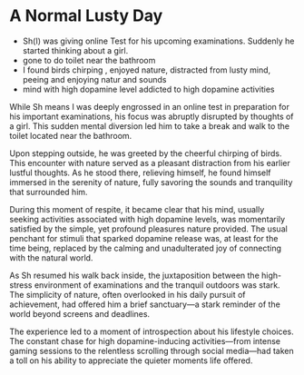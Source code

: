 # A Normal Lusty Day

* Sh(I) was giving online Test for his upcoming examinations. Suddenly he started thinking about a girl.
* gone to do toilet near the bathroom
* I found birds chirping , enjoyed nature, distracted from lusty mind, peeing and enjoying natur and sounds
* mind with high dopamine level addicted to high dopamine activities







While Sh means I was deeply engrossed in an online test in preparation for his important examinations, his focus was abruptly disrupted by thoughts of a girl. This sudden mental diversion led him to take a break and walk to the toilet located near the bathroom.

Upon stepping outside, he was greeted by the cheerful chirping of birds. This encounter with nature served as a pleasant distraction from his earlier lustful thoughts. As he stood there, relieving himself, he found himself immersed in the serenity of nature, fully savoring the sounds and tranquility that surrounded him.

During this moment of respite, it became clear that his mind, usually seeking activities associated with high dopamine levels, was momentarily satisfied by the simple, yet profound pleasures nature provided. The usual penchant for stimuli that sparked dopamine release was, at least for the time being, replaced by the calming and unadulterated joy of connecting with the natural world.

As Sh resumed his walk back inside, the juxtaposition between the high-stress environment of examinations and the tranquil outdoors was stark. The simplicity of nature, often overlooked in his daily pursuit of achievement, had offered him a brief sanctuary—a stark reminder of the world beyond screens and deadlines.

The experience led to a moment of introspection about his lifestyle choices. The constant chase for high dopamine-inducing activities—from intense gaming sessions to the relentless scrolling through social media—had taken a toll on his ability to appreciate the quieter moments life offered.

